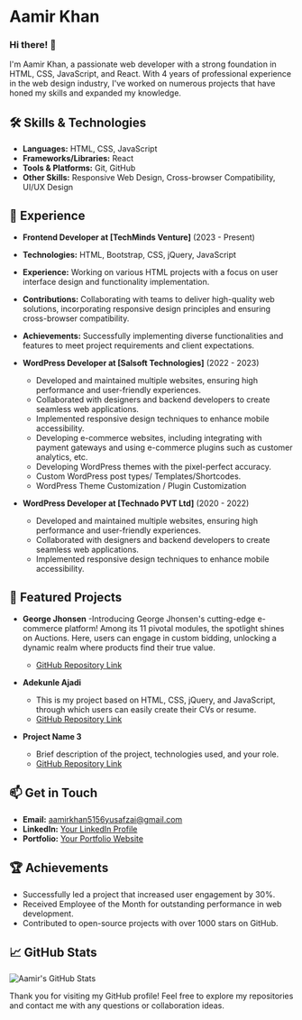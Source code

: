 # Aamir Khan

### Hi there! 👋

I'm Aamir Khan, a passionate web developer with a strong foundation in HTML, CSS, JavaScript, and React. With 4 years of professional experience in the web design industry, I've worked on numerous projects that have honed my skills and expanded my knowledge.

## 🛠️ Skills & Technologies
- **Languages:** HTML, CSS, JavaScript
- **Frameworks/Libraries:** React
- **Tools & Platforms:** Git, GitHub
- **Other Skills:** Responsive Web Design, Cross-browser Compatibility, UI/UX Design

## 🚀 Experience
- **Frontend Developer at [TechMinds Venture]** (2023 - Present)
- **Technologies:** HTML, Bootstrap, CSS, jQuery, JavaScript
- **Experience:** Working on various HTML projects with a focus on user interface design and functionality implementation.
- **Contributions:** Collaborating with teams to deliver high-quality web solutions, incorporating responsive design principles and ensuring cross-browser compatibility.
- **Achievements:** Successfully implementing diverse functionalities and features to meet project requirements and client expectations.

- **WordPress Developer at [Salsoft Technologies]** (2022 - 2023)
  - Developed and maintained multiple websites, ensuring high performance and user-friendly experiences.
  - Collaborated with designers and backend developers to create seamless web applications.
  - Implemented responsive design techniques to enhance mobile accessibility.
  - Developing e-commerce websites, including integrating with payment gateways and using e-commerce plugins such as customer analytics, etc.
  - Developing WordPress themes with the pixel-perfect accuracy.
  - Custom WordPress post types/ Templates/Shortcodes.
  - WordPress Theme Customization / Plugin Customization

- **WordPress Developer at [Technado PVT Ltd]** (2020 - 2022)
  - Developed and maintained multiple websites, ensuring high performance and user-friendly experiences.
  - Collaborated with designers and backend developers to create seamless web applications.
  - Implemented responsive design techniques to enhance mobile accessibility.


## 🌟 Featured Projects
- **George Jhonsen**
  -Introducing George Jhonsen's cutting-edge e-commerce platform! Among its 11 pivotal modules, the spotlight shines on Auctions. Here, users can engage in custom bidding, unlocking a dynamic realm where products find their true value.
  - [GitHub Repository Link](https://github.com/Aamirrkhan/george-jhonsen)
  
- **Adekunle Ajadi**
  - This is my project based on HTML, CSS, jQuery, and JavaScript, through which users can easily create their CVs or resume.
  - [GitHub Repository Link](https://github.com/Aamirrkhan/adekunle-ajadi)
  
- **Project Name 3**
  - Brief description of the project, technologies used, and your role.
  - [GitHub Repository Link](#)

## 📫 Get in Touch
- **Email:** [aamirkhan5156yusafzai@gmail.com](mailto:aamirkhan5156yusafzai@gmail.com)
- **LinkedIn:** [Your LinkedIn Profile](https://www.linkedin.com/in/aamirrkhan/)
- **Portfolio:** [Your Portfolio Website](https://aamirrkhan.netlify.app/)

## 🏆 Achievements
- Successfully led a project that increased user engagement by 30%.
- Received Employee of the Month for outstanding performance in web development.
- Contributed to open-source projects with over 1000 stars on GitHub.

## 📈 GitHub Stats
![Aamir's GitHub Stats](https://github-readme-stats.vercel.app/api?username=yourusername&show_icons=true&theme=radical)

Thank you for visiting my GitHub profile! Feel free to explore my repositories and contact me with any questions or collaboration ideas.
